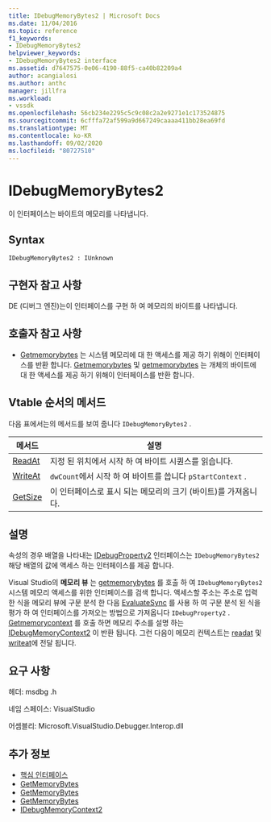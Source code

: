 ```yaml
---
title: IDebugMemoryBytes2 | Microsoft Docs
ms.date: 11/04/2016
ms.topic: reference
f1_keywords:
- IDebugMemoryBytes2
helpviewer_keywords:
- IDebugMemoryBytes2 interface
ms.assetid: d7647575-0e06-4190-88f5-ca40b82209a4
author: acangialosi
ms.author: anthc
manager: jillfra
ms.workload:
- vssdk
ms.openlocfilehash: 56cb234e2295c5c9c08c2a2e9271e1c173524875
ms.sourcegitcommit: 6cfffa72af599a9d667249caaaa411bb28ea69fd
ms.translationtype: MT
ms.contentlocale: ko-KR
ms.lasthandoff: 09/02/2020
ms.locfileid: "80727510"
---
```

# <a name="idebugmemorybytes2"></a>IDebugMemoryBytes2
이 인터페이스는 바이트의 메모리를 나타냅니다.

## <a name="syntax"></a>Syntax

```
IDebugMemoryBytes2 : IUnknown
```

## <a name="notes-for-implementers"></a>구현자 참고 사항
 DE (디버그 엔진)는이 인터페이스를 구현 하 여 메모리의 바이트를 나타냅니다.

## <a name="notes-for-callers"></a>호출자 참고 사항
- [Getmemorybytes](../../../extensibility/debugger/reference/idebugprogram2-getmemorybytes.md) 는 시스템 메모리에 대 한 액세스를 제공 하기 위해이 인터페이스를 반환 합니다. [Getmemorybytes](../../../extensibility/debugger/reference/idebugproperty2-getmemorybytes.md) 및 [getmemorybytes](../../../extensibility/debugger/reference/idebugreference2-getmemorybytes.md) 는 개체의 바이트에 대 한 액세스를 제공 하기 위해이 인터페이스를 반환 합니다.

## <a name="methods-in-vtable-order"></a>Vtable 순서의 메서드
 다음 표에서는의 메서드를 보여 줍니다 `IDebugMemoryBytes2` .

|메서드|설명|
|------------|-----------------|
|[ReadAt](../../../extensibility/debugger/reference/idebugmemorybytes2-readat.md)|지정 된 위치에서 시작 하 여 바이트 시퀀스를 읽습니다.|
|[WriteAt](../../../extensibility/debugger/reference/idebugmemorybytes2-writeat.md)|`dwCount`에서 시작 하 여 바이트를 씁니다 `pStartContext` .|
|[GetSize](../../../extensibility/debugger/reference/idebugmemorybytes2-getsize.md)|이 인터페이스로 표시 되는 메모리의 크기 (바이트)를 가져옵니다.|

## <a name="remarks"></a>설명
 속성의 경우 배열을 나타내는 [IDebugProperty2](../../../extensibility/debugger/reference/idebugproperty2.md) 인터페이스는 `IDebugMemoryBytes2` 해당 배열의 값에 액세스 하는 인터페이스를 제공 합니다.

 Visual Studio의 **메모리 뷰** 는 [getmemorybytes](../../../extensibility/debugger/reference/idebugprogram2-getmemorybytes.md) 를 호출 하 여 `IDebugMemoryBytes2` 시스템 메모리 액세스를 위한 인터페이스를 검색 합니다. 액세스할 주소는 주소로 입력 한 식을 메모리 뷰에 구문 분석 한 다음 [EvaluateSync](../../../extensibility/debugger/reference/idebugexpression2-evaluatesync.md) 를 사용 하 여 구문 분석 된 식을 평가 하 여 인터페이스를 가져오는 방법으로 가져옵니다 `IDebugProperty2` . [Getmemorycontext](../../../extensibility/debugger/reference/idebugproperty2-getmemorycontext.md) 를 호출 하면 메모리 주소를 설명 하는 [IDebugMemoryContext2](../../../extensibility/debugger/reference/idebugmemorycontext2.md) 이 반환 됩니다. 그런 다음이 메모리 컨텍스트는 [readat](../../../extensibility/debugger/reference/idebugmemorybytes2-readat.md) 및 [writeat](../../../extensibility/debugger/reference/idebugmemorybytes2-writeat.md)에 전달 됩니다.

## <a name="requirements"></a>요구 사항
 헤더: msdbg .h

 네임 스페이스: VisualStudio

 어셈블리: Microsoft.VisualStudio.Debugger.Interop.dll

## <a name="see-also"></a>추가 정보
- [핵심 인터페이스](../../../extensibility/debugger/reference/core-interfaces.md)
- [GetMemoryBytes](../../../extensibility/debugger/reference/idebugprogram2-getmemorybytes.md)
- [GetMemoryBytes](../../../extensibility/debugger/reference/idebugproperty2-getmemorybytes.md)
- [GetMemoryBytes](../../../extensibility/debugger/reference/idebugreference2-getmemorybytes.md)
- [IDebugMemoryContext2](../../../extensibility/debugger/reference/idebugmemorycontext2.md)
